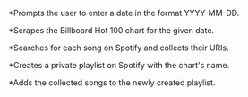 *Prompts the user to enter a date in the format YYYY-MM-DD.

*Scrapes the Billboard Hot 100 chart for the given date.

*Searches for each song on Spotify and collects their URIs.

*Creates a private playlist on Spotify with the chart's name.

*Adds the collected songs to the newly created playlist.
